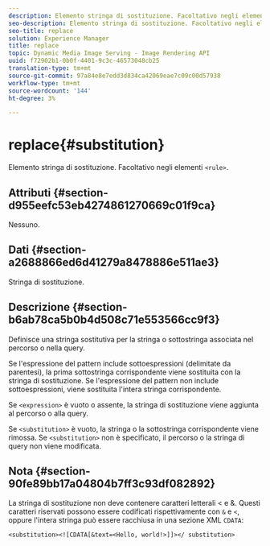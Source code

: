 ```yaml
---
description: Elemento stringa di sostituzione. Facoltativo negli elementi <rule>.
seo-description: Elemento stringa di sostituzione. Facoltativo negli elementi <rule>.
seo-title: replace
solution: Experience Manager
title: replace
topic: Dynamic Media Image Serving - Image Rendering API
uuid: f72902b1-0b0f-4401-9c3c-46573048cb25
translation-type: tm+mt
source-git-commit: 97a84e8e7edd3d834ca42069eae7c09c00d57938
workflow-type: tm+mt
source-wordcount: '144'
ht-degree: 3%

---
```



# replace{#substitution}

Elemento stringa di sostituzione. Facoltativo negli elementi `<rule>`.

## Attributi {#section-d955eefc53eb4274861270669c01f9ca}

Nessuno.

## Dati {#section-a2688866ed6d41279a8478886e511ae3}

Stringa di sostituzione.

## Descrizione {#section-b6ab78ca5b0b4d508c71e553566cc9f3}

Definisce una stringa sostitutiva per la stringa o sottostringa associata nel percorso o nella query.

Se l&#39;espressione del pattern include sottoespressioni (delimitate da parentesi), la prima sottostringa corrispondente viene sostituita con la stringa di sostituzione. Se l&#39;espressione del pattern non include sottoespressioni, viene sostituita l&#39;intera stringa corrispondente.

Se `<expression>` è vuoto o assente, la stringa di sostituzione viene aggiunta al percorso o alla query.

Se `<substitution>` è vuoto, la stringa o la sottostringa corrispondente viene rimossa. Se `<substitution>` non è specificato, il percorso o la stringa di query non viene modificata.

## Nota {#section-90fe89bb17a04804b7ff3c93df082892}

La stringa di sostituzione non deve contenere caratteri letterali &lt; e &amp;. Questi caratteri riservati possono essere codificati rispettivamente con `&` e `<`, oppure l&#39;intera stringa può essere racchiusa in una sezione XML `CDATA`:

`<substitution><![CDATA[&text=<Hello, world!>]]></ substitution>`
